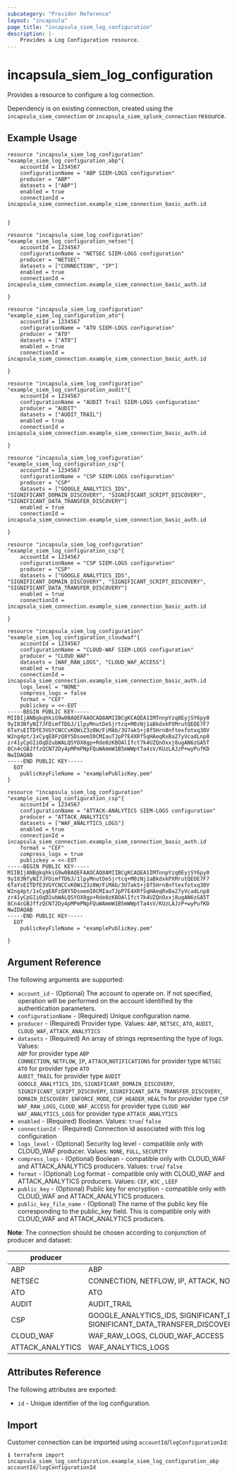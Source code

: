 ```yaml
---
subcategory: "Provider Reference"
layout: "incapsula"
page_title: "incapsula_siem_log_configuration"
description: |- 
    Provides a Log Configuration resource.
---
```


# incapsula_siem_log_configuration

Provides a resource to configure a log connection.

Dependency is on existing connection, created using the `incapsula_siem_connection` or `incapsula_siem_splunk_connection` resource.

## Example Usage

```hcl
resource "incapsula_siem_log_configuration" "example_siem_log_configuration_abp"{
    accountId = 1234567
  	configurationName = "ABP SIEM-LOGS configuration"
  	producer = "ABP"
	datasets = ["ABP"]
  	enabled = true
  	connectionId = incapsula_siem_connection.example_siem_connection_basic_auth.id
  

}

resource "incapsula_siem_log_configuration" "example_siem_log_configuration_netsec"{
    accountId = 1234567
  	configurationName = "NETSEC SIEM-LOGS configuration"
  	producer = "NETSEC"
	datasets = ["CONNECTION", "IP"]
  	enabled = true
  	connectionId = incapsula_siem_connection.example_siem_connection_basic_auth.id

}

resource "incapsula_siem_log_configuration" "example_siem_log_configuration_ato"{
    accountId = 1234567
  	configurationName = "ATO SIEM-LOGS configuration"
  	producer = "ATO"
	datasets = ["ATO"]
  	enabled = true
  	connectionId = incapsula_siem_connection.example_siem_connection_basic_auth.id

}

resource "incapsula_siem_log_configuration" "example_siem_log_configuration_audit"{
    accountId = 1234567
  	configurationName = "AUDIT Trail SIEM-LOGS configuration"
  	producer = "AUDIT"
	datasets = ["AUDIT_TRAIL"]
  	enabled = true
  	connectionId = incapsula_siem_connection.example_siem_connection_basic_auth.id

}

resource "incapsula_siem_log_configuration" "example_siem_log_configuration_csp"{
    accountId = 1234567
  	configurationName = "CSP SIEM-LOGS configuration"
  	producer = "CSP"
	datasets = ["GOOGLE_ANALYTICS_IDS", "SIGNIFICANT_DOMAIN_DISCOVERY", "SIGNIFICANT_SCRIPT_DISCOVERY", "SIGNIFICANT_DATA_TRANSFER_DISCOVERY"]
  	enabled = true
  	connectionId = incapsula_siem_connection.example_siem_connection_basic_auth.id

}

resource "incapsula_siem_log_configuration" "example_siem_log_configuration_csp"{
    accountId = 1234567
  	configurationName = "CSP SIEM-LOGS configuration"
  	producer = "CSP"
	datasets = ["GOOGLE_ANALYTICS_IDS", "SIGNIFICANT_DOMAIN_DISCOVERY", "SIGNIFICANT_SCRIPT_DISCOVERY", "SIGNIFICANT_DATA_TRANSFER_DISCOVERY"]
  	enabled = true
  	connectionId = incapsula_siem_connection.example_siem_connection_basic_auth.id

}

resource "incapsula_siem_log_configuration" "example_siem_log_configuration_cloudwaf"{
    accountId = 1234567
  	configurationName = "CLOUD-WAF SIEM-LOGS configuration"
  	producer = "CLOUD_WAF"
	datasets = [WAF_RAW_LOGS", "CLOUD_WAF_ACCESS"]
  	enabled = true
  	connectionId = incapsula_siem_connection.example_siem_connection_basic_auth.id
  	logs_level = "NONE"
  	compress_logs = false
  	format = "CEF"
  	publickey = <<-EOT
-----BEGIN PUBLIC KEY-----
MIIBIjANBgkqhkiG9w0BAQEFAAOCAQ8AMIIBCgKCAQEA1IMTnnpYzq0EyjSY6py0
9yI83NfyNI7JFDimfTDbJ/1lpyMnutDeSjrtcq+M0zNj1aBkdxkPXMrutQEOE7F7
6TaYsEITDfE3VGYCNCCvKOWiZ3z8W/FiMAb/3U7akS+j8f5Hrn8nftexfotxq30V
W2ng4pt/1xCyqE8FzQ8Y5DsoemI0CMIauTJpP7E4XRfSqHAeqRxBa27yVcadLnp8
zr41yCpGIiOqD2ubWALQSYOX8gp+Rde0zKBOAlIfct7k4UZQnOxxj8ugAN6zGA5T
8Cn4cGBJffzQCN72Dy4pMPmPNpFQuWAmmW1B5mWWptTa4sV/KUzLAJzP+wyPufKD
NwIDAQAB
-----END PUBLIC KEY-----
  EOT
  	publicKeyFileName = "examplePublicKey.pem"
}

resource "incapsula_siem_log_configuration" "example_siem_log_configuration_csp"{
    accountId = 1234567
  	configurationName = "ATTACK-ANALYTICS SIEM-LOGS configuration"
  	producer = "ATTACK_ANALYTICS"
	datasets = ["WAF_ANALYTICS_LOGS"]
  	enabled = true
  	connectionId = incapsula_siem_connection.example_siem_connection_basic_auth.id
   	format = "CEF"
   	compress_logs = true
    publickey = <<-EOT
-----BEGIN PUBLIC KEY-----
MIIBIjANBgkqhkiG9w0BAQEFAAOCAQ8AMIIBCgKCAQEA1IMTnnpYzq0EyjSY6py0
9yI83NfyNI7JFDimfTDbJ/1lpyMnutDeSjrtcq+M0zNj1aBkdxkPXMrutQEOE7F7
6TaYsEITDfE3VGYCNCCvKOWiZ3z8W/FiMAb/3U7akS+j8f5Hrn8nftexfotxq30V
W2ng4pt/1xCyqE8FzQ8Y5DsoemI0CMIauTJpP7E4XRfSqHAeqRxBa27yVcadLnp8
zr41yCpGIiOqD2ubWALQSYOX8gp+Rde0zKBOAlIfct7k4UZQnOxxj8ugAN6zGA5T
8Cn4cGBJffzQCN72Dy4pMPmPNpFQuWAmmW1B5mWWptTa4sV/KUzLAJzP+wyPufKD
NwIDAQAB
-----END PUBLIC KEY-----
  EOT
  	publicKeyFileName = "examplePublicKey.pem"

}

```

## Argument Reference

The following arguments are supported:
* `account_id` - (Optional) The account to operate on. If not specified, operation will be performed on the account identified by the authentication parameters.
* `configurationName` - (Required) Unique configuration name.
* `producer` - (Required) Provider type. Values: `ABP`, `NETSEC`, `ATO`, `AUDIT`, `CLOUD_WAF`, `ATTACK_ANALYTICS`
* `datasets` - (Required) An array of strings representing the type of logs. Values:<br /> `ABP` for provider type `ABP`<br /> `CONNECTION`, `NETFLOW`, `IP`, `ATTACK`,`NOTIFICATIONS` for provider type `NETSEC`<br /> `ATO` for provider type `ATO`<br /> `AUDIT_TRAIL` for provider type `AUDIT` <br /> `GOOGLE_ANALYTICS_IDS`, `SIGNIFICANT_DOMAIN_DISCOVERY`, `SIGNIFICANT_SCRIPT_DISCOVERY`, `SIGNIFICANT_DATA_TRANSFER_DISCOVERY`, `DOMAIN_DISCOVERY_ENFORCE_MODE`, `CSP_HEADER_HEALTH` for provider type `CSP`<br /> `WAF_RAW_LOGS`, `CLOUD_WAF_ACCESS` for provider type `CLOUD_WAF` <br /> `WAF_ANALYTICS_LOGS` for provider type `ATTACK_ANALYTICS`<br />
* `enabled`  - (Required) Boolean. Values: `true`/ `false`
* `connectionId` - (Required) Connection id associated with this log configuration
* `logs_level` - (Optional) Security log level - compatible only with CLOUD_WAF producer. Values: `NONE`, `FULL`, `SECURITY`
* `compress_logs` - (Optional) Boolean - compatible only with CLOUD_WAF and ATTACK_ANALYTICS producers. Values: `true`/ `false`
* `format` - (Optional) Log format - compatible only with CLOUD_WAF and ATTACK_ANALYTICS producers. Values: `CEF`, `W3C` , `LEEF`
* `public_key` - (Optional) Public key for encryption - compatible only with CLOUD_WAF and ATTACK_ANALYTICS producers.
* `public_key_file_name` - (Optional) The name of the public key file corresponding to the public_key field. This is compatible only with CLOUD_WAF and ATTACK_ANALYTICS producers.

**Note**: The connection should be chosen according to conjunction of producer and dataset:

| producer         | datasets                                                                                                                                                              |
|------------------|-----------------------------------------------------------------------------------------------------------------------------------------------------------------------|
| ABP              | ABP                                                                                                                                                                   |
| NETSEC           | CONNECTION, NETFLOW, IP, ATTACK, NOTIFICATIONS                                                                                                                        |
| ATO              | ATO                                                                                                                                                                   |
| AUDIT            | AUDIT_TRAIL                                                                                                                                                           |
| CSP              | GOOGLE_ANALYTICS_IDS, SIGNIFICANT_DOMAIN_DISCOVERY, SIGNIFICANT_SCRIPT_DISCOVERY, SIGNIFICANT_DATA_TRANSFER_DISCOVERY,DOMAIN_DISCOVERY_ENFORCE_MODE,CSP_HEADER_HEALTH |
| CLOUD_WAF        | WAF_RAW_LOGS, CLOUD_WAF_ACCESS                                                                                                                                        |
| ATTACK_ANALYTICS | WAF_ANALYTICS_LOGS                                                                                                                                                    |


## Attributes Reference

The following attributes are exported:

* `id` - Unique identifier of the log configuration.

## Import

Customer connection can be imported using `accountId`/`logConfigurationId`:

```
$ terraform import incapsula_siem_log_configuration.example_siem_log_configuration_abp accountId/logConfigurationId
```
